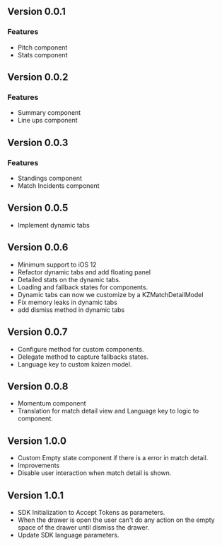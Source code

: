 ## Version 0.0.1
### Features
- Pitch component 
- Stats component

## Version 0.0.2
### Features
- Summary component
- Line ups component

## Version 0.0.3
### Features
- Standings component
- Match Incidents component

## Version 0.0.5
- Implement dynamic tabs

## Version 0.0.6
- Minimum support to iOS 12
- Refactor dynamic tabs and add floating panel
- Detailed stats on the dynamic tabs.
- Loading and fallback states for components.
- Dynamic tabs can now we customize by a KZMatchDetailModel
- Fix memory leaks in dynamic tabs
- add dismiss method in dynamic tabs

## Version 0.0.7

- Configure method for custom components.
- Delegate method to capture fallbacks states. 
- Language key to custom kaizen model.

## Version 0.0.8

- Momentum component
- Translation for match detail view and Language key to logic to component.

## Version 1.0.0
- Custom Empty state component if there is a error in match detail.
- Improvements 
- Disable user interaction when match detail is shown.

## Version 1.0.1
- SDK Initialization to Accept Tokens as parameters.
- When the drawer is open  the user can't do any action on the empty space of the drawer until dismiss the drawer.
- Update SDK language parameters.

